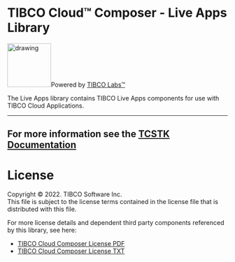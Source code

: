 # TIBCO Cloud™ Composer - Live Apps Library
<img src="https://community.tibco.com/sites/default/files/tibco_labs_final_with_tm2-01.png" alt="drawing" width="100"/>Powered by [TIBCO Labs™](https://community.tibco.com/wiki/tibco-labs)

The Live Apps library contains TIBCO Live Apps components for use with TIBCO Cloud Applications.

---
For more information see the [TCSTK Documentation](https://tibcosoftware.github.io/TCSToolkit/)
---

# License
Copyright © 2022. TIBCO Software Inc.<br>
This file is subject to the license terms contained in the license file that is distributed with this file.

For more license details and dependent third party components referenced by this library, see here:
- [TIBCO Cloud Composer License PDF](https://tibcosoftware.github.io/TCSToolkit/about/TIB_cloud-composer_license.pdf)
- [TIBCO Cloud Composer License TXT](https://tibcosoftware.github.io/TCSToolkit/about/TIB_cloud-composer_license.txt)
